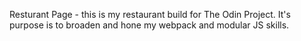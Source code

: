 Resturant Page - this is my restaurant build for The Odin Project. It's purpose is to broaden and hone my webpack and modular JS skills.